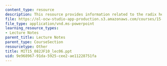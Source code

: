 ```yaml
---
content_type: resource
description: This resource provides information related to the radix heap algorithm.
file: https://ol-ocw-studio-app-production.s3.amazonaws.com/courses/15-082j-network-optimization-fall-2010/9e96896791da5925cee2ae11228751fa_MIT15_082JF10_lec06.ppt
file_type: application/vnd.ms-powerpoint
learning_resource_types:
- Lecture Notes
parent_title: Lecture Notes
parent_type: CourseSection
resourcetype: Other
title: MIT15_082JF10_lec06.ppt
uid: 9e968967-91da-5925-cee2-ae11228751fa
---
```

